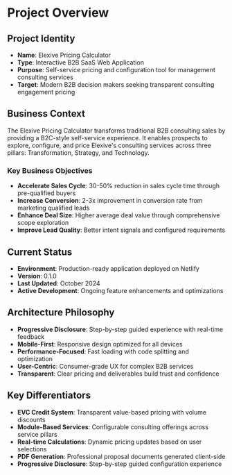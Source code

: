 # Project Overview

## Project Identity
- **Name**: Elexive Pricing Calculator
- **Type**: Interactive B2B SaaS Web Application
- **Purpose**: Self-service pricing and configuration tool for management consulting services
- **Target**: Modern B2B decision makers seeking transparent consulting engagement pricing

## Business Context
The Elexive Pricing Calculator transforms traditional B2B consulting sales by providing a B2C-style self-service experience. It enables prospects to explore, configure, and price Elexive's consulting services across three pillars: Transformation, Strategy, and Technology.

### Key Business Objectives
- **Accelerate Sales Cycle**: 30-50% reduction in sales cycle time through pre-qualified buyers
- **Increase Conversion**: 2-3x improvement in conversion rate from marketing qualified leads
- **Enhance Deal Size**: Higher average deal value through comprehensive scope exploration
- **Improve Lead Quality**: Better intent signals and configured requirements

## Current Status
- **Environment**: Production-ready application deployed on Netlify
- **Version**: 0.1.0
- **Last Updated**: October 2024
- **Active Development**: Ongoing feature enhancements and optimizations

## Architecture Philosophy
- **Progressive Disclosure**: Step-by-step guided experience with real-time feedback
- **Mobile-First**: Responsive design optimized for all devices
- **Performance-Focused**: Fast loading with code splitting and optimization
- **User-Centric**: Consumer-grade UX for complex B2B services
- **Transparent**: Clear pricing and deliverables build trust and confidence

## Key Differentiators
- **EVC Credit System**: Transparent value-based pricing with volume discounts
- **Module-Based Services**: Configurable consulting offerings across service pillars
- **Real-time Calculations**: Dynamic pricing updates based on user selections
- **PDF Generation**: Professional proposal documents generated client-side
- **Progressive Disclosure**: Step-by-step guided configuration experience
